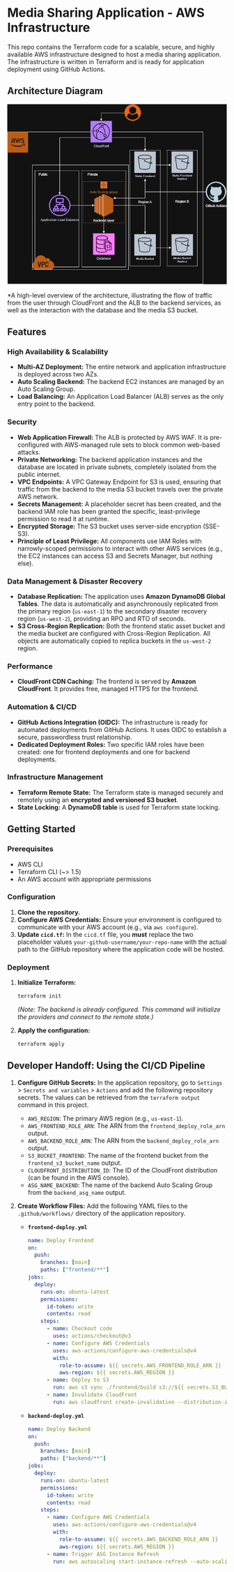 # Media Sharing Application - AWS Infrastructure

This repo contains the Terraform code for a scalable, secure, and highly available AWS infrastructure designed to host a media sharing application. The infrastructure is written in Terraform and is ready for application deployment using GitHub Actions.

## Architecture Diagram

![Architecture Diagram](architecture.png)

\*A high-level overview of the architecture, illustrating the flow of traffic from the user through CloudFront and the ALB to the backend services, as well as the interaction with the database and the media S3 bucket.

## Features

### High Availability & Scalability

- **Multi-AZ Deployment:** The entire network and application infrastructure is deployed across two AZs.
- **Auto Scaling Backend:** The backend EC2 instances are managed by an Auto Scaling Group.
- **Load Balancing:** An Application Load Balancer (ALB) serves as the only entry point to the backend.

### Security

- **Web Application Firewall:** The ALB is protected by AWS WAF. It is pre-configured with AWS-managed rule sets to block common web-based attacks.
- **Private Networking:** The backend application instances and the database are located in private subnets, completely isolated from the public internet.
- **VPC Endpoints:** A VPC Gateway Endpoint for S3 is used, ensuring that traffic from the backend to the media S3 bucket travels over the private AWS network.
- **Secrets Management:** A placeholder secret has been created, and the backend IAM role has been granted the specific, least-privilege permission to read it at runtime.
- **Encrypted Storage:** The S3 bucket uses server-side encryption (SSE-S3).
- **Principle of Least Privilege:** All components use IAM Roles with narrowly-scoped permissions to interact with other AWS services (e.g., the EC2 instances can access S3 and Secrets Manager, but nothing else).

### Data Management & Disaster Recovery

- **Database Replication:** The application uses **Amazon DynamoDB Global Tables**. The data is automatically and asynchronously replicated from the primary region (`us-east-1`) to the secondary disaster recovery region (`us-west-2`), providing an RPO and RTO of seconds.
- **S3 Cross-Region Replication:** Both the frontend static asset bucket and the media bucket are configured with Cross-Region Replication. All objects are automatically copied to replica buckets in the `us-west-2` region.

### Performance

- **CloudFront CDN Caching:** The frontend is served by **Amazon CloudFront**. It provides free, managed HTTPS for the frontend.

### Automation & CI/CD

- **GitHub Actions Integration (OIDC):** The infrastructure is ready for automated deployments from GitHub Actions. It uses OIDC to establish a secure, passwordless trust relationship.
- **Dedicated Deployment Roles:** Two specific IAM roles have been created: one for frontend deployments and one for backend deployments.

### Infrastructure Management

- **Terraform Remote State:** The Terraform state is managed securely and remotely using an **encrypted and versioned S3 bucket**.
- **State Locking:** A **DynamoDB table** is used for Terraform state locking.

## Getting Started

### Prerequisites

- AWS CLI
- Terraform CLI (~> 1.5)
- An AWS account with appropriate permissions

### Configuration

1.  **Clone the repository.**
2.  **Configure AWS Credentials:** Ensure your environment is configured to communicate with your AWS account (e.g., via `aws configure`).
3.  **Update `cicd.tf`:** In the `cicd.tf` file, you **must** replace the two placeholder values `your-github-username/your-repo-name` with the actual path to the GitHub repository where the application code will be hosted.

### Deployment

1.  **Initialize Terraform:**

    ```bash
    terraform init
    ```

    _(Note: The backend is already configured. This command will initialize the providers and connect to the remote state.)_

2.  **Apply the configuration:**
    ```bash
    terraform apply
    ```

## Developer Handoff: Using the CI/CD Pipeline

1.  **Configure GitHub Secrets:** In the application repository, go to `Settings` > `Secrets and variables` > `Actions` and add the following repository secrets. The values can be retrieved from the `terraform output` command in this project.

    - `AWS_REGION`: The primary AWS region (e.g., `us-east-1`).
    - `AWS_FRONTEND_ROLE_ARN`: The ARN from the `frontend_deploy_role_arn` output.
    - `AWS_BACKEND_ROLE_ARN`: The ARN from the `backend_deploy_role_arn` output.
    - `S3_BUCKET_FRONTEND`: The name of the frontend bucket from the `frontend_s3_bucket_name` output.
    - `CLOUDFRONT_DISTRIBUTION_ID`: The ID of the CloudFront distribution (can be found in the AWS console).
    - `ASG_NAME_BACKEND`: The name of the backend Auto Scaling Group from the `backend_asg_name` output.

2.  **Create Workflow Files:** Add the following YAML files to the `.github/workflows/` directory of the application repository.

    - **`frontend-deploy.yml`**

      ```yaml
      name: Deploy Frontend
      on:
        push:
          branches: [main]
          paths: ["frontend/**"]
      jobs:
        deploy:
          runs-on: ubuntu-latest
          permissions:
            id-token: write
            contents: read
          steps:
            - name: Checkout code
              uses: actions/checkout@v3
            - name: Configure AWS Credentials
              uses: aws-actions/configure-aws-credentials@v4
              with:
                role-to-assume: ${{ secrets.AWS_FRONTEND_ROLE_ARN }}
                aws-region: ${{ secrets.AWS_REGION }}
            - name: Deploy to S3
              run: aws s3 sync ./frontend/build s3://${{ secrets.S3_BUCKET_FRONTEND }} --delete
            - name: Invalidate CloudFront
              run: aws cloudfront create-invalidation --distribution-id ${{ secrets.CLOUDFRONT_DISTRIBUTION_ID }} --paths "/*"
      ```

    - **`backend-deploy.yml`**
      ```yaml
      name: Deploy Backend
      on:
        push:
          branches: [main]
          paths: ["backend/**"]
      jobs:
        deploy:
          runs-on: ubuntu-latest
          permissions:
            id-token: write
            contents: read
          steps:
            - name: Configure AWS Credentials
              uses: aws-actions/configure-aws-credentials@v4
              with:
                role-to-assume: ${{ secrets.AWS_BACKEND_ROLE_ARN }}
                aws-region: ${{ secrets.AWS_REGION }}
            - name: Trigger ASG Instance Refresh
              run: aws autoscaling start-instance-refresh --auto-scaling-group-name ${{ secrets.ASG_NAME_BACKEND }}
      ```
